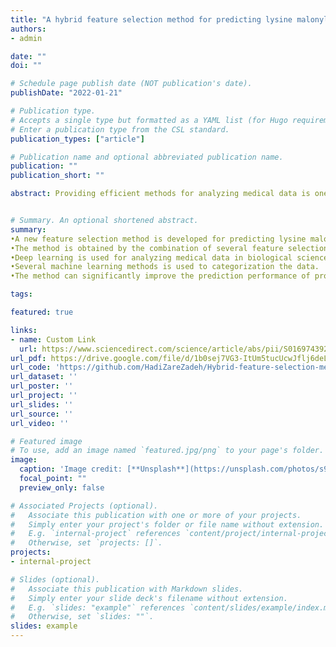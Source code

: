 ```yaml
---
title: "A hybrid feature selection method for predicting lysine malonylation sites in proteins via machine learning"
authors:
- admin

date: ""
doi: ""

# Schedule page publish date (NOT publication's date).
publishDate: "2022-01-21"

# Publication type.
# Accepts a single type but formatted as a YAML list (for Hugo requirements).
# Enter a publication type from the CSL standard.
publication_types: ["article"]

# Publication name and optional abbreviated publication name.
publication: ""
publication_short: ""

abstract: Providing efficient methods for analyzing medical data is one of the important needs of modern biological sciences. For this, in this paper, a new feature selection method is introduced using the combination of several feature selection methods. At first, the algorithms of EAAC, EGAAC, PKa, TF-IDF, TF-CRF, and PSSM are expressed, which are among the well-known methods for feature extraction, and then three proposed models are provided that are the combinations of these algorithms. The proposed method has been implemented on three lysine malonylation datasets of M. musculus, H. sapiens, and E. coli, and also several machine learning methods have been used to categorization the data. Finally, to show the efficiency of the proposed method, some important parameters have been calculated and compared with other feature extraction methods. Furthermore, the results have been compared with several well-known articles and the results have been reported tabularly and graphically.


# Summary. An optional shortened abstract.
summary: 
•A new feature selection method is developed for predicting lysine malonylation sites in proteins
•The method is obtained by the combination of several feature selection methods.
•Deep learning is used for analyzing medical data in biological sciences.
•Several machine learning methods is used to categorization the data.
•The method can significantly improve the prediction performance of protein malonylation sites.

tags:

featured: true

links:
- name: Custom Link
  url: https://www.sciencedirect.com/science/article/abs/pii/S0169743922000077?via%3Dihub
url_pdf: https://drive.google.com/file/d/1b0sej7VG3-ItUm5tucUcwJflj6deLy0R/view?usp=drive_link
url_code: 'https://github.com/HadiZareZadeh/Hybrid-feature-selection-method-for-predicting-lysine-malonylation-sites-in-proteins'
url_dataset: ''
url_poster: ''
url_project: ''
url_slides: ''
url_source: ''
url_video: ''

# Featured image
# To use, add an image named `featured.jpg/png` to your page's folder. 
image:
  caption: 'Image credit: [**Unsplash**](https://unsplash.com/photos/s9CC2SKySJM)'
  focal_point: ""
  preview_only: false

# Associated Projects (optional).
#   Associate this publication with one or more of your projects.
#   Simply enter your project's folder or file name without extension.
#   E.g. `internal-project` references `content/project/internal-project/index.md`.
#   Otherwise, set `projects: []`.
projects:
- internal-project

# Slides (optional).
#   Associate this publication with Markdown slides.
#   Simply enter your slide deck's filename without extension.
#   E.g. `slides: "example"` references `content/slides/example/index.md`.
#   Otherwise, set `slides: ""`.
slides: example
---
```

